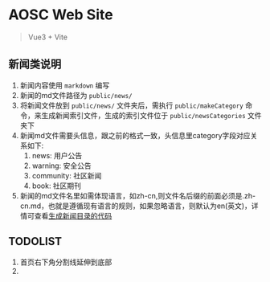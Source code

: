 # AOSC Web Site
> Vue3 + Vite

## 新闻类说明

1. 新闻内容使用 `markdown` 编写
2. 新闻的md文件路径为 `public/news/`
3. 将新闻文件放到 `public/news/` 文件夹后，需执行 `public/makeCategory` 命令，来生成新闻索引文件，生成的索引文件位于 `public/newsCategories` 文件夹下
4. 新闻md文件需要头信息，跟之前的格式一致，头信息里category字段对应关系如下:
    1. news: 用户公告
    2. warning: 安全公告
    3. community: 社区新闻
    4. book: 社区期刊
5. 新闻的md文件名里如需体现语言，如zh-cn,则文件名后缀的前面必须是.zh-cn.md，也就是遵循现有语言的规则，如果忽略语言，则默认为en(英文)，详情可查看[生成新闻目录的代码](makeCategory/main.go)

## TODOLIST
1. 首页右下角分割线延伸到底部
2. 
